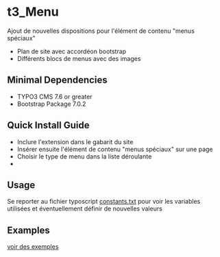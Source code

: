 # t3_Menu

Ajout de nouvelles dispositions pour l'élément de contenu "menus spéciaux"

* Plan de site avec accordéon bootstrap
* Différents blocs de menus avec des images

## Minimal Dependencies
* TYPO3 CMS 7.6 or greater
* Bootstrap Package 7.0.2

## Quick Install Guide
* Inclure l'extension dans le gabarit du site
* Insérer ensuite l'élément de contenu "menus spéciaux" sur une page
* Choisir le type de menu dans la liste déroulante
* 
## Usage
Se reporter au fichier typoscript [constants.txt](https://github.com/CDG47-Dev/t3_Menu/blob/master/Configuration/TypoScript/constants.txt) pour voir les variables utilisées et éventuellement définir de nouvelles valeurs

## Examples
[voir des exemples](https://github.com/CDG47-Dev/t3_Menu/tree/master/Examples)

